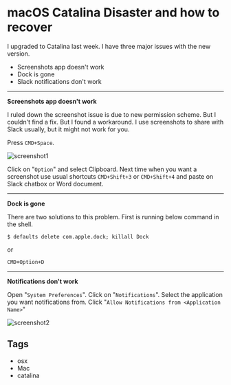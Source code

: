 # macOS Catalina Disaster and how to recover

I upgraded to Catalina last week. I have three major issues with the new version.

- Screenshots app doesn't work
- Dock is gone
- Slack notifications don't work

***

**Screenshots app doesn't work**

I ruled down the screenshot issue is due to new permission scheme. But I couldn't find a fix. But I found a workaround. I use screenshots to share with Slack usually, but it might not work for you.

Press `CMD+Space`.

![screenshot1](https://1.bp.blogspot.com/-nEec3w4QOcU/Xa14EaCOziI/AAAAAAAAGc0/n_J9Hzz_sTU05z1WYiHdlHA_AgJJlk5lQCLcBGAsYHQ/s1600/image.png)

Click on "`Option`" and select Clipboard. Next time when you want a screenshot use usual shortcuts `CMD+Shift+3` or `CMD+Shift+4` and paste on Slack chatbox or Word document.

***

**Dock is gone**

There are two solutions to this problem. First is running below command in the shell.

```console
$ defaults delete com.apple.dock; killall Dock
```

or

`CMD+Option+D`

***

**Notifications don't work**

Open "`System Preferences`". Click on "`Notifications`". Select the application you want notifications from. Click "`Allow Notifications from <Application Name>`"

![screenshot2](https://1.bp.blogspot.com/-Jw_x4XbgRcs/Xa158L8S2bI/AAAAAAAAGdA/mpctBs0T144SgYj15Ym6ggIcuHmXZ7EdwCLcBGAsYHQ/s1600/image%2B%25281%2529.png)

## Tags

- osx
- Mac
- catalina